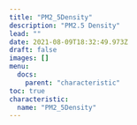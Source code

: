 ```yaml
---
title: "PM2_5Density"
description: "PM2.5 Density"
lead: ""
date: 2021-08-09T18:32:49.973Z
draft: false
images: []
menu:
  docs:
    parent: "characteristic"
toc: true
characteristic:
  name: "PM2_5Density"
---
```

